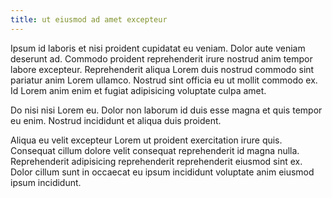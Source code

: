 ```yaml
---
title: ut eiusmod ad amet excepteur
---
```


Ipsum id laboris et nisi proident cupidatat eu veniam. Dolor aute veniam deserunt ad. Commodo proident reprehenderit irure nostrud anim tempor labore excepteur. Reprehenderit aliqua Lorem duis nostrud commodo sint pariatur anim Lorem ullamco. Nostrud sint officia eu ut mollit commodo ex. Id Lorem anim enim et fugiat adipisicing voluptate culpa amet.

Do nisi nisi Lorem eu. Dolor non laborum id duis esse magna et quis tempor eu enim. Nostrud incididunt et aliqua duis proident.

Aliqua eu velit excepteur Lorem ut proident exercitation irure quis. Consequat cillum dolore velit consequat reprehenderit id magna nulla. Reprehenderit adipisicing reprehenderit reprehenderit eiusmod sint ex. Dolor cillum sunt in occaecat eu ipsum incididunt voluptate anim eiusmod ipsum incididunt.